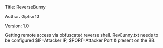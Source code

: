 Title:         ReverseBunny

Author:        0iphor13

Version:       1.0


Getting remote access via obfuscated reverse shell.
RevBunny.txt needs to be configured $IP=Attacker IP, $PORT=Attacker Port & present on the BB.
